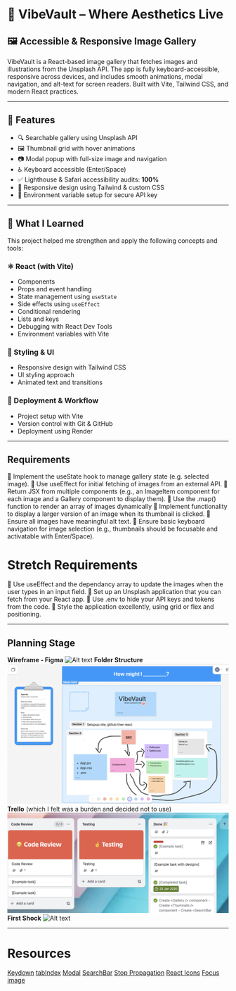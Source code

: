 # 🎨 VibeVault – Where Aesthetics Live

## 🖼️ Accessible & Responsive Image Gallery

VibeVault is a React-based image gallery that fetches images and illustrations from the Unsplash API. The app is fully keyboard-accessible, responsive across devices, and includes smooth animations, modal navigation, and alt-text for screen readers. Built with Vite, Tailwind CSS, and modern React practices.

---

## 🚀 Features

- 🔍 Searchable gallery using Unsplash API
- 🖼️ Thumbnail grid with hover animations
- 📷 Modal popup with full-size image and navigation
- ♿ Keyboard accessible (Enter/Space)
- ✅ Lighthouse & Safari accessibility audits: **100%**
- 💅 Responsive design using Tailwind & custom CSS
- 🔐 Environment variable setup for secure API key

---

## 🧠 What I Learned

This project helped me strengthen and apply the following concepts and tools:

### ⚛️ React (with Vite)
- Components 
- Props and event handling
- State management using `useState`
- Side effects using `useEffect`
- Conditional rendering
- Lists and keys
- Debugging with React Dev Tools
- Environment variables with Vite

### 🎨 Styling & UI
- Responsive design with Tailwind CSS
- UI styling approach
- Animated text and transitions

### 🚀 Deployment & Workflow
- Project setup with Vite
- Version control with Git & GitHub
- Deployment using Render

---

## Requirements

🎯 Implement the useState hook to manage gallery state (e.g. selected image).
🎯 Use useEffect for initial fetching of images from an external API.
🎯 Return JSX from multiple components (e.g., an ImageItem component for each image and a Gallery component to display them).
🎯 Use the .map() function to render an array of images dynamically
🎯 Implement functionality to display a larger version of an image when its thumbnail is clicked.
🎯 Ensure all images have meaningful alt text.
🎯 Ensure basic keyboard navigation for image selection (e.g., thumbnails should be focusable and activatable with Enter/Space).

# Stretch Requirements

🏹 Use useEffect and the dependancy array to update the images when the user types in an input field.
🏹 Set up an Unsplash application that you can fetch from your React app.
🏹 Use .env to hide your API keys and tokens from the code.
🏹 Style the application excellently, using grid or flex and positioning.

---

## Planning Stage

**Wireframe - Figma**
![Alt text](./images/wireframe.png)
**Folder Structure**
![Alt text](./images/structure.png)
**Trello** (which I felt was a burden and decided not to use)
![Alt text](./images/Trello.png)
**First Shock**
![Alt text](./images/reLines.png)

---

# Resources
[Keydown](https://developer.mozilla.org/en-US/docs/Web/API/Element/keydown_event)
[tabIndex](https://developer.mozilla.org/en-US/docs/Web/HTML/Reference/Global_attributes/tabindex)
[Modal](https://www.youtube.com/watch?v=FSY2A0vzwko)
[SearchBar](https://www.youtube.com/watch?v=sWVgMcz8Q44)
[Stop Propagation](https://developer.mozilla.org/en-US/docs/Web/API/Event/stopPropagation)
[React Icons](https://react-icons.github.io/react-icons/icons/hi/)
[Focus image](https://react.dev/learn/synchronizing-with-effects#focus-a-field-on-mount)







